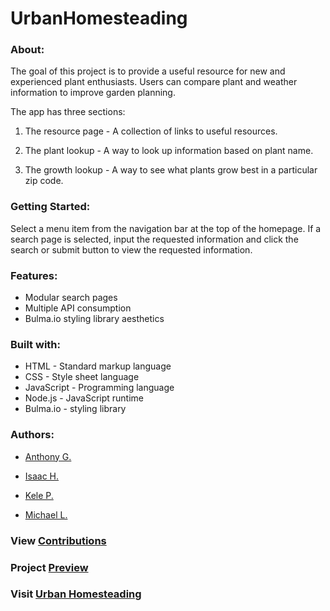 # UrbanHomesteading

### About:
 
The goal of this project is to provide a useful resource for new and experienced plant enthusiasts. Users can compare plant and weather information to improve garden planning.

The app has three sections:

  1. The resource page - A collection of links to useful resources.
    
  2. The plant lookup - A way to look up information based on plant name.
    
  3. The growth lookup - A way to see what plants grow best in a particular zip code.
  
### Getting Started:

Select a menu item from the navigation bar at the top of the homepage. If a search page is selected, input the requested information and click the search or submit button to view the requested information.

### Features:

- Modular search pages
- Multiple API consumption
- Bulma.io styling library aesthetics

### Built with:

- HTML - Standard markup language
- CSS - Style sheet language
- JavaScript - Programming language
- Node.js - JavaScript runtime
- Bulma.io - styling library

    
### Authors:

- <a href="https://github.com/GitNAG0" target="_blank">Anthony G.</a>
  
- <a href="https://github.com/IsaacVon" target="_blank">Isaac H.</a>
  
- <a href="https://github.com/Foxk2p" target="_blank">Kele P.</a>

- <a href="https://github.com/Ljunghster" target="_blank">Michael L.</a>

### View <a href="https://github.com/IsaacVon/Project1-UrbanHomesteading-/graphs/contributors" target="_blank">Contributions</a>

### Project <a href="https://foxk2p.github.io/Urban-Homesteading-Preview/" target="_blank">Preview</a>

### Visit <a href="https://isaacvon.github.io/Project1-UrbanHomesteading-/" target="_blank">Urban Homesteading</a>
  
